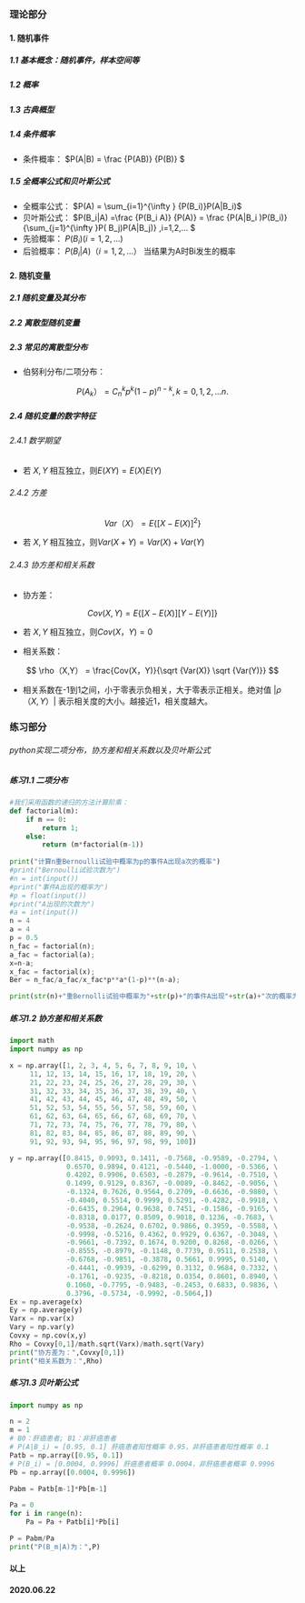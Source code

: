 ### 理论部分

#### 1. 随机事件

##### 1.1 基本概念：随机事件，样本空间等

##### 1.2 概率

##### 1.3 古典概型

##### 1.4 条件概率

* 条件概率： 
  $P(A|B) =  \frac {P(AB)}  {P(B)} $ 

##### 1.5 全概率公式和贝叶斯公式

* 全概率公式： 
  $P(A) = \sum_{i=1}^{\infty } {P(B_i)}P(A|B_i)$ 
* 贝叶斯公式：
  $P(B_i|A) =\frac {P(B_i A)}  {P(A)}  =  \frac {P(A|B_i )P(B_i)}  {\sum_{j=1}^{\infty }P( B_j)P(A|B_j)}  ,i=1,2,... $ 
* 先验概率： 
  $P(B_i)(i=1,2,...)$
* 后验概率： 
  $P(B_i|A)（i=1,2,...）$ 当结果为A时Bi发生的概率

#### 2. 随机变量

##### 2.1 随机变量及其分布

##### 2.2 离散型随机变量

##### 2.3 常见的离散型分布

* 伯努利分布/二项分布：

$$
P(A_k） =C^k_np^k(1-p)^{n-k},k=0,1,2,...n.
$$

##### 2.4 随机变量的数字特征

###### 2.4.1 数学期望

* 若 $X, Y$ 相互独立，则$E(XY) = E(X)E(Y)$

###### 2.4.2 方差 

$$
Var （X） =E\{  [X-E(X)]^2\} 
$$
* 若 $X, Y$ 相互独立，则$Var(X+Y) = Var(X) +Var(Y)$ 

###### 2.4.3 协方差和相关系数

* 协方差：

$$
Cov(X, Y) = E\{  [X-E(X)] [Y-E(Y)]\}
$$
* 若 $X, Y$ 相互独立，则$Cov(X，Y) = 0$

* 相关系数：

$$
\rho（X,Y） = \frac{Cov(X，Y)}{\sqrt {Var(X)} \sqrt {Var(Y)}}
$$
* 相关系数在-1到1之间，小于零表示负相关，大于零表示正相关。绝对值 $|\rho（X,Y）|$ 表示相关度的大小。越接近1，相关度越大。



### 练习部分

###### python实现二项分布，协方差和相关系数以及贝叶斯公式

##### 练习1.1 二项分布

```python
#我们采用函数的递归的方法计算阶乘：
def factorial(m):
    if m == 0:
        return 1;
    else:
        return (m*factorial(m-1))
    
print("计算n重Bernoulli试验中概率为p的事件A出现a次的概率")
#print("Bernoulli试验次数为")
#n = int(input())
#print("事件A出现的概率为")
#p = float(input())
#print("A出现的次数为")
#a = int(input())
n = 4
a = 4
p = 0.5
n_fac = factorial(n); 
a_fac = factorial(a);
x=n-a;
x_fac = factorial(x);
Ber = n_fac/a_fac/x_fac*p**a*(1-p)**(n-a);

print(str(n)+"重Bernolli试验中概率为"+str(p)+"的事件A出现"+str(a)+"次的概率为：",Ber)
```



##### 练习1.2 协方差和相关系数

```python
import math
import numpy as np

x = np.array([1, 2, 3, 4, 5, 6, 7, 8, 9, 10, \
     11, 12, 13, 14, 15, 16, 17, 18, 19, 20, \
     21, 22, 23, 24, 25, 26, 27, 28, 29, 30, \
     31, 32, 33, 34, 35, 36, 37, 38, 39, 40, \
     41, 42, 43, 44, 45, 46, 47, 48, 49, 50, \
     51, 52, 53, 54, 55, 56, 57, 58, 59, 60, \
     61, 62, 63, 64, 65, 66, 67, 68, 69, 70, \
     71, 72, 73, 74, 75, 76, 77, 78, 79, 80, \
     81, 82, 83, 84, 85, 86, 87, 88, 89, 90, \
     91, 92, 93, 94, 95, 96, 97, 98, 99, 100])

y = np.array([0.8415, 0.9093, 0.1411, -0.7568, -0.9589, -0.2794, \
              0.6570, 0.9894, 0.4121, -0.5440, -1.0000, -0.5366, \
              0.4202, 0.9906, 0.6503, -0.2879, -0.9614, -0.7510, \
              0.1499, 0.9129, 0.8367, -0.0089, -0.8462, -0.9056, \
              -0.1324, 0.7626, 0.9564, 0.2709, -0.6636, -0.9880, \
              -0.4040, 0.5514, 0.9999, 0.5291, -0.4282, -0.9918, \
              -0.6435, 0.2964, 0.9638, 0.7451, -0.1586, -0.9165, \
              -0.8318, 0.0177, 0.8509, 0.9018, 0.1236, -0.7683, \
              -0.9538, -0.2624, 0.6702, 0.9866, 0.3959, -0.5588, \
              -0.9998, -0.5216, 0.4362, 0.9929, 0.6367, -0.3048, \
              -0.9661, -0.7392, 0.1674, 0.9200, 0.8268, -0.0266, \
              -0.8555, -0.8979, -0.1148, 0.7739, 0.9511, 0.2538, \
              -0.6768, -0.9851, -0.3878, 0.5661, 0.9995, 0.5140, \
              -0.4441, -0.9939, -0.6299, 0.3132, 0.9684, 0.7332, \
              -0.1761, -0.9235, -0.8218, 0.0354, 0.8601, 0.8940, \
              0.1060, -0.7795, -0.9483, -0.2453, 0.6833, 0.9836, \
              0.3796, -0.5734, -0.9992, -0.5064,])
Ex = np.average(x)
Ey = np.average(y)
Varx = np.var(x)
Vary = np.var(y)
Covxy = np.cov(x,y)
Rho = Covxy[0,1]/math.sqrt(Varx)/math.sqrt(Vary)
print("协方差为：",Covxy[0,1])
print("相关系数为：",Rho)
```



##### 练习1.3 贝叶斯公式

```python
import numpy as np

n = 2
m = 1
# B0：肝癌患者; B1：非肝癌患者
# P(A|B_i) = [0.95, 0.1] 肝癌患者阳性概率 0.95，非肝癌患者阳性概率 0.1
Patb = np.array([0.95, 0.1])
# P(B_i) = [0.0004, 0.9996] 肝癌患者概率 0.0004，非肝癌患者概率 0.9996
Pb = np.array([0.0004, 0.9996])

Pabm = Patb[m-1]*Pb[m-1]

Pa = 0
for i in range(n):
    Pa = Pa + Patb[i]*Pb[i]

P = Pabm/Pa
print("P(B_m|A)为：",P)
```



#### 以上 

#### 2020.06.22

